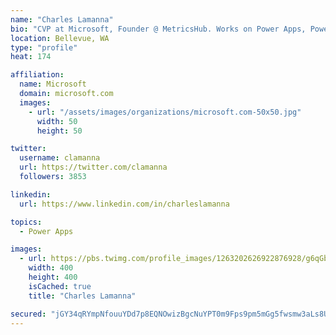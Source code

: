 ```yaml
---
name: "Charles Lamanna"
bio: "CVP at Microsoft, Founder @ MetricsHub. Works on Power Apps, Power Automate, Power Virtual Agent, Common Data Service and Dynamics 365."
location: Bellevue, WA
type: "profile"
heat: 174

affiliation:
  name: Microsoft
  domain: microsoft.com
  images:
    - url: "/assets/images/organizations/microsoft.com-50x50.jpg"
      width: 50
      height: 50

twitter:
  username: clamanna
  url: https://twitter.com/clamanna
  followers: 3853

linkedin:
  url: https://www.linkedin.com/in/charleslamanna

topics:
  - Power Apps

images:
  - url: https://pbs.twimg.com/profile_images/1263202626922876928/g6qGbHZ-_400x400.jpg
    width: 400
    height: 400
    isCached: true
    title: "Charles Lamanna"

secured: "jGY34qRYmpNfouuYDd7p8EQNOwizBgcNuYPT0m9Fps9pm5mGg5fwsmw3aLs8UOx100TqkowpNNihG/sJRR9vWKd8EoPJJ++/9rIPQU8HuxfHpWHTW51AqnluKtq+5W2tEsDPui1cZjFYKqrGenmMgSMslIyMQorCeIiPxxfGNHBL4BE+TPu0jWrC87GXX4Q/8CYwtap3INXhO+UYevlsLuGantbi1nMXmQXQOU13gCiPndFMRPfAwjWzmbO5G7Kbx24kWKW2511Fb0L6zNqEBXP2BDD5/71UsclceFRrvIBBddOb5uWnu8AmEwmdX5MecStxUIRLgoEKMFexJXbHKZOOqD+QE+oQG4tRZfMyHgr9ahW5H9WoZijAK9Gv76hPUO5F7GBw+EkTLRi45J5FhGVuNOXgpo3GWqnma5/Bssw=;URA4wveF88B5cjxqdkPyCA=="
---
```


